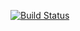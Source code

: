 [![Build Status](https://app.travis-ci.com/eavasil/ci.svg?branch=master)](https://app.travis-ci.com/github/eavasil/ci)